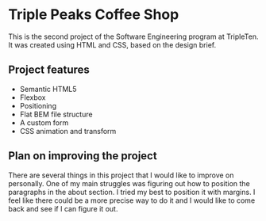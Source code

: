 # Triple Peaks Coffee Shop

This is the second project of the Software Engineering program at TripleTen. It was created using HTML and CSS, based on the design brief.

## Project features

- Semantic HTML5
- Flexbox
- Positioning
- Flat BEM file structure
- A custom form
- CSS animation and transform

## Plan on improving the project

There are several things in this project that I would like to improve on personally. One of my main struggles was figuring out how to position the paragraphs in the about section. I tried my best to position it with margins. I feel like there could be a more precise way to do it and I would like to come back and see if I can figure it out.
